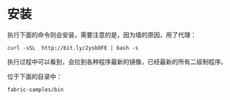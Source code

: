 # 安装

执行下面的命令则会安装，需要注意的是，因为墙的原因，用了代理：

```command
curl -sSL  http://bit.ly/2ysbOFE | bash -s
```

执行过程中可以看到，会拉到各种程序最新的镜像，已经最新的所有二级制程序。

位于下面的目录中：

```dir
fabric-samples/bin
```



